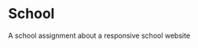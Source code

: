# School
A school assignment about a responsive school website


<script src="https://kit.fontawesome.com/ca09017d41.js" crossorigin="anonymous"></script>


<link rel="preconnect" href="https://fonts.googleapis.com">
<link rel="preconnect" href="https://fonts.gstatic.com" crossorigin>
<link href="https://fonts.googleapis.com/css2?family=Dosis:wght@300;400;600;700&family=Open+Sans:wght@300;400;600;700&display=swap" rel="stylesheet">

